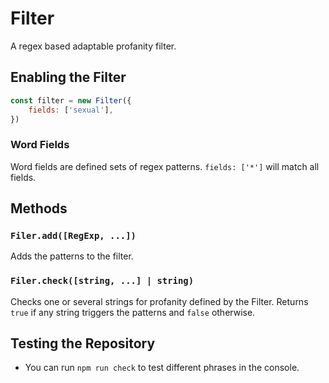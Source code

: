 # Filter

A regex based adaptable profanity filter.

## Enabling the Filter

```js
const filter = new Filter({
    fields: ['sexual'],
})
```

### Word Fields

Word fields are defined sets of regex patterns. `fields: ['*']` will match all fields.

## Methods

### `Filer.add([RegExp, ...])`

Adds the patterns to the filter.

### `Filer.check([string, ...] | string)`

Checks one or several strings for profanity defined by the Filter. Returns `true` if any string triggers the patterns and `false` otherwise.

## Testing the Repository

- You can run `npm run check` to test different phrases in the console.